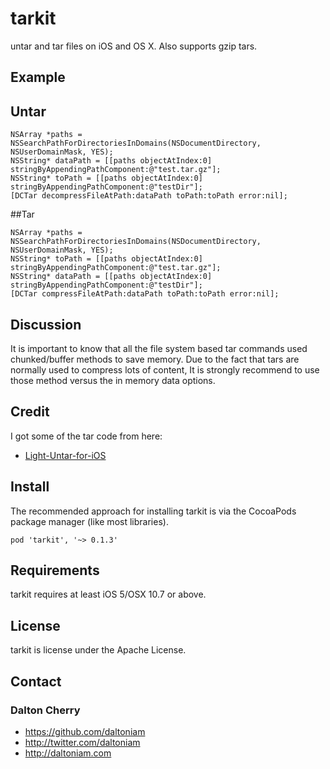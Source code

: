 tarkit
======

untar and tar files on iOS and OS X. Also supports gzip tars. 

## Example

## Untar

```objc
NSArray *paths = NSSearchPathForDirectoriesInDomains(NSDocumentDirectory, NSUserDomainMask, YES);
NSString* dataPath = [[paths objectAtIndex:0] stringByAppendingPathComponent:@"test.tar.gz"];
NSString* toPath = [[paths objectAtIndex:0] stringByAppendingPathComponent:@"testDir"];
[DCTar decompressFileAtPath:dataPath toPath:toPath error:nil];
```

##Tar

```objc
NSArray *paths = NSSearchPathForDirectoriesInDomains(NSDocumentDirectory, NSUserDomainMask, YES);
NSString* toPath = [[paths objectAtIndex:0] stringByAppendingPathComponent:@"test.tar.gz"];
NSString* dataPath = [[paths objectAtIndex:0] stringByAppendingPathComponent:@"testDir"];
[DCTar compressFileAtPath:dataPath toPath:toPath error:nil];
```


## Discussion
It is important to know that all the file system based tar commands used chunked/buffer methods to save memory. Due to the fact that tars are normally used to compress lots of content, It is strongly recommend to use those method versus the in memory data options.

## Credit

I got some of the tar code from here:

- [Light-Untar-for-iOS](https://github.com/mhausherr/Light-Untar-for-iOS)

## Install ##

The recommended approach for installing tarkit is via the CocoaPods package manager (like most libraries).

```
pod 'tarkit', '~> 0.1.3'
```

## Requirements ##

tarkit requires at least iOS 5/OSX 10.7 or above.


## License ##

tarkit is license under the Apache License.

## Contact ##

### Dalton Cherry ###
* https://github.com/daltoniam
* http://twitter.com/daltoniam
* http://daltoniam.com
